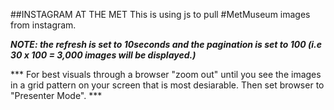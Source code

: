 ##INSTAGRAM AT THE MET
This is using js to pull #MetMuseum images from instagram. 

***NOTE: the refresh is set to 10seconds and the pagination is set to 100 (i.e 30 x 100 = 3,000 images will be displayed.)***

*** For best visuals through a browser "zoom out" until you see the images in a grid pattern on your screen that is most desiarable. Then set browser to "Presenter Mode". *** 